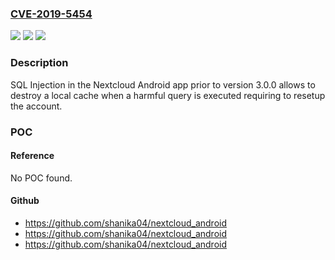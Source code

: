 ### [CVE-2019-5454](https://cve.mitre.org/cgi-bin/cvename.cgi?name=CVE-2019-5454)
![](https://img.shields.io/static/v1?label=Product&message=com.nextcloud.client&color=blue)
![](https://img.shields.io/static/v1?label=Version&message=n%2Fa&color=blue)
![](https://img.shields.io/static/v1?label=Vulnerability&message=SQL%20Injection%20(CWE-89)&color=brighgreen)

### Description

SQL Injection in the Nextcloud Android app prior to version 3.0.0 allows to destroy a local cache when a harmful query is executed requiring to resetup the account.

### POC

#### Reference
No POC found.

#### Github
- https://github.com/shanika04/nextcloud_android
- https://github.com/shanika04/nextcloud_android
- https://github.com/shanika04/nextcloud_android

